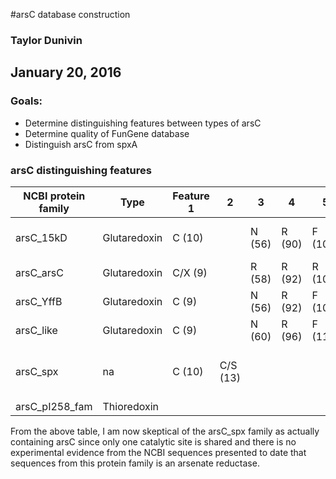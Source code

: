 
#arsC database construction
### Taylor Dunivin
## January 20, 2016
### Goals: 
* Determine distinguishing features between types of arsC
* Determine quality of FunGene database
* Distinguish arsC from spxA

### arsC distinguishing features
| NCBI protein family       | Type     | Feature 1      |  2 |  3 |  4 |  5 |  Comments  |
| ------------- | ----- | ----- | ----- | ----- | ----- | ---- | :---------------------: |
| arsC_15kD    | Glutaredoxin | C (10) | |  N (56) | R (90) | F (103)| COG1393, nitrogenase assoc? |
| arsC_arsC   | Glutaredoxin | C/X (9) | | R (58) | R (92) | R (105) | crystal incl |
| arsC_YffB   | Glutaredoxin | C (9) | | N (56) | R (92) | F (106) | crystal incl |
| arsC_like  | Glutaredoxin | C (9) | | N (60) | R (96) | F (110) | |
| arsC_spx  | na | C (10) | C/S (13) | | | | no confirmed As-relationship|
| arsC_pI258_fam | Thioredoxin | | | | | | crystal incl |

From the above table, I am now skeptical of the arsC_spx family as actually containing arsC since only one catalytic site is shared and there is no experimental evidence from the NCBI sequences presented to date that sequences from this protein family is an arsenate reductase. 

